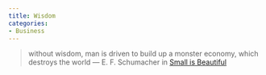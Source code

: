 ```yaml
---
title: Wisdom
categories:
- Business
---
```


> without wisdom, man is driven to build up a monster economy, which destroys the world
> — E. F. Schumacher in [Small is Beautiful](http://en.wikipedia.org/wiki/Small_Is_Beautiful)
